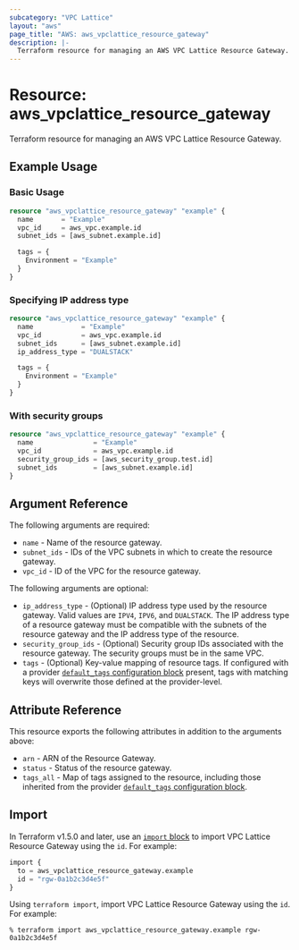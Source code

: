 ```yaml
---
subcategory: "VPC Lattice"
layout: "aws"
page_title: "AWS: aws_vpclattice_resource_gateway"
description: |-
  Terraform resource for managing an AWS VPC Lattice Resource Gateway.
---
```

# Resource: aws_vpclattice_resource_gateway

Terraform resource for managing an AWS VPC Lattice Resource Gateway.

## Example Usage

### Basic Usage

```terraform
resource "aws_vpclattice_resource_gateway" "example" {
  name       = "Example"
  vpc_id     = aws_vpc.example.id
  subnet_ids = [aws_subnet.example.id]

  tags = {
    Environment = "Example"
  }
}
```

### Specifying IP address type

```terraform
resource "aws_vpclattice_resource_gateway" "example" {
  name            = "Example"
  vpc_id          = aws_vpc.example.id
  subnet_ids      = [aws_subnet.example.id]
  ip_address_type = "DUALSTACK"

  tags = {
    Environment = "Example"
  }
}
```

### With security groups

```terraform
resource "aws_vpclattice_resource_gateway" "example" {
  name               = "Example"
  vpc_id             = aws_vpc.example.id
  security_group_ids = [aws_security_group.test.id]
  subnet_ids         = [aws_subnet.example.id]
}
```

## Argument Reference

The following arguments are required:

* `name` - Name of the resource gateway.
* `subnet_ids` - IDs of the VPC subnets in which to create the resource gateway.
* `vpc_id` - ID of the VPC for the resource gateway.

The following arguments are optional:

* `ip_address_type` - (Optional) IP address type used by the resource gateway. Valid values are `IPV4`, `IPV6`, and `DUALSTACK`. The IP address type of a resource gateway must be compatible with the subnets of the resource gateway and the IP address type of the resource.
* `security_group_ids` - (Optional) Security group IDs associated with the resource gateway. The security groups must be in the same VPC.
* `tags` - (Optional) Key-value mapping of resource tags. If configured with a provider [`default_tags` configuration block](/docs/providers/aws/index.html#default_tags-configuration-block) present, tags with matching keys will overwrite those defined at the provider-level.

## Attribute Reference

This resource exports the following attributes in addition to the arguments above:

* `arn` - ARN of the Resource Gateway.
* `status` - Status of the resource gateway.
* `tags_all` - Map of tags assigned to the resource, including those inherited from the provider [`default_tags` configuration block](/docs/providers/aws/index.html#default_tags-configuration-block).

## Import

In Terraform v1.5.0 and later, use an [`import` block](https://developer.hashicorp.com/terraform/language/import) to import VPC Lattice Resource Gateway using the `id`. For example:

```terraform
import {
  to = aws_vpclattice_resource_gateway.example
  id = "rgw-0a1b2c3d4e5f"
}
```

Using `terraform import`, import VPC Lattice Resource Gateway using the `id`. For example:

```console
% terraform import aws_vpclattice_resource_gateway.example rgw-0a1b2c3d4e5f
```
